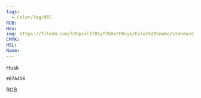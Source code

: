 ```yaml
---
tags:
  - Color/Tag/NTC
RGB:
Hex:
img: https://filedn.com/l0hpzxl1f01yT7GHxtF8cyk/Color%20Snake/standard_csv_to_svg//B7A458.svg
CMYK:
HSL:
Name:
---
```

Husk
```palette
#B7A458
```
RGB
